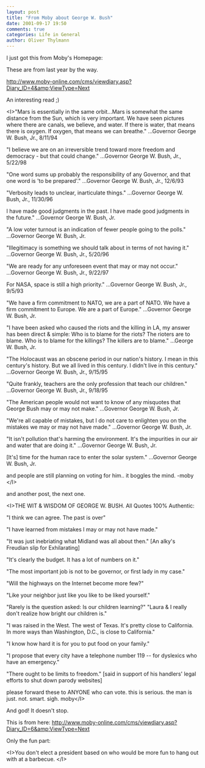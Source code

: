 ```yaml
---
layout: post
title: "From Moby about George W. Bush"
date: 2001-09-17 19:50
comments: true
categories: Life in General
author: Oliver Thylmann
---
```



I just got this from Moby's Homepage:

These are from last year by the way.

http://www.moby-online.com/cms/viewdiary.asp?Diary_ID=4&amp;ViewType=Next

An interesting read ;)

&lt;I&gt;&quot;Mars is essentially in the same orbit...Mars is somewhat the same distance from the Sun, which is very important. We have seen pictures where there are canals, we believe, and water. If there is water, that means there is oxygen. If oxygen, that means we can breathe.&quot;
...Governor George W. Bush, Jr., 8/11/94 

&quot;I believe we are on an irreversible trend toward more freedom and democracy - but that could change.&quot;
...Governor George W. Bush, Jr., 5/22/98 

&quot;One word sums up probably the responsibility of any Governor, and that one word is 'to be prepared'.&quot;
...Governor George W. Bush, Jr., 12/6/93 

&quot;Verbosity leads to unclear, inarticulate things.&quot;
...Governor George W. Bush, Jr., 11/30/96 

I have made good judgments in the past. I have made good judgments in the future.&quot;
...Governor George W. Bush, Jr. 

&quot;A low voter turnout is an indication of fewer people going to the polls.&quot;
...Governor George W. Bush, Jr. 

&quot;Illegitimacy is something we should talk about in terms of not having it.&quot;
...Governor George W. Bush, Jr., 5/20/96 

&quot;We are ready for any unforeseen event that may or may not occur.&quot;
...Governor George W. Bush, Jr., 9/22/97 

For NASA, space is still a high priority.&quot;
...Governor George W. Bush, Jr., 9/5/93 

&quot;We have a firm commitment to NATO, we are a part of NATO. We have a firm commitment to Europe. We are a part of Europe.&quot;
...Governor George W. Bush, Jr. 

&quot;I have been asked who caused the riots and the killing in LA, my answer has been direct &amp; simple: Who is to blame for the riots? The rioters are to blame. Who is to blame for the killings? The killers are to blame.&quot;
...George W. Bush, Jr. 

&quot;The Holocaust was an obscene period in our nation's history. I mean in this century's history. But we all lived in this century. I didn't live in this century.&quot;
...Governor George W. Bush, Jr., 9/15/95 

&quot;Quite frankly, teachers are the only profession that teach our children.&quot;
...Governor George W. Bush, Jr., 9/18/95 

&quot;The American people would not want to know of any misquotes that George Bush may or may not make.&quot;
...Governor George W. Bush, Jr. 

&quot;We're all capable of mistakes, but I do not care to enlighten you on the mistakes we may or may not have made.&quot;
...Governor George W. Bush, Jr. 

&quot;It isn't pollution that's harming the environment. It's the impurities in our air and water that are doing it.&quot;
...Governor George W. Bush, Jr. 

[It's] time for the human race to enter the solar system.&quot;
...Governor George W. Bush, Jr. 


and people are still planning on voting for him.. it boggles the mind. -moby 
&lt;/I&gt;

and another post, the next one.

&lt;I&gt;THE WIT &amp; WISDOM OF GEORGE W. BUSH. All Quotes 100% Authentic: 

&quot;I think we can agree. The past is over&quot; 

&quot;I have learned from mistakes I may or may not have made.&quot; 

&quot;It was just inebriating what Midland was all about then.&quot; [An alky's Freudian slip for Exhilarating] 

&quot;It's clearly the budget. It has a lot of numbers on it.&quot; 

&quot;The most important job is not to be governor, or first lady in my case.&quot; 

&quot;Will the highways on the Internet become more few?&quot; 

&quot;Like your neighbor just like you like to be liked yourself.&quot; 

&quot;Rarely is the question asked: Is our children learning?&quot; &quot;Laura &amp; I really don't realize how bright our children is.&quot; 

&quot;I was raised in the West. The west of Texas. It's pretty close to California. In more ways than Washington, D.C., is close to California.&quot; 

&quot;I know how hard it is for you to put food on your family.&quot; 

&quot;I propose that every city have a telephone number 119 -- for dyslexics who have an emergency.&quot; 

&quot;There ought to be limits to freedom.&quot; [said in support of his handlers' legal efforts to shut down parody websites] 

please forward these to ANYONE who can vote. this is serious. the man is just. not. smart.
sigh.
moby&lt;/I&gt;

And god! It doesn't stop.

This is from here: http://www.moby-online.com/cms/viewdiary.asp?Diary_ID=6&amp;ViewType=Next

Only the fun part:

&lt;I&gt;You don't elect a president based on who would be more fun to hang out with at a barbecue. &lt;/I&gt;

